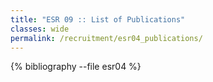```yaml
---
title: "ESR 09 :: List of Publications"
classes: wide
permalink: /recruitment/esr04_publications/
---
```

{% bibliography --file esr04 %}